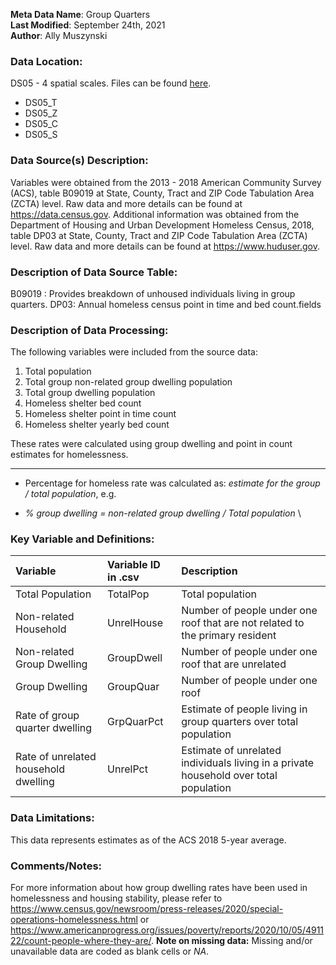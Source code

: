 **Meta Data Name**: Group Quarters   
**Last Modified**: September 24th, 2021  
**Author**: Ally Muszynski  

### Data Location: 
DS05 - 4 spatial scales. Files can be found [here](/data_final).
* DS05_T  
* DS05_Z  
* DS05_C  
* DS05_S  

### Data Source(s) Description:  
Variables were obtained from the 2013 - 2018 American Community Survey (ACS), table B09019 at State, County, Tract and ZIP Code Tabulation Area (ZCTA) level. Raw data and more details can be found at https://data.census.gov. Additional information was obtained from the Department of Housing and Urban Development Homeless Census, 2018, table DP03 at State, County, Tract and ZIP Code Tabulation Area (ZCTA) level. Raw data and more details can be found at https://www.huduser.gov.

### Description of Data Source Table:
B09019 : Provides breakdown of unhoused individuals living in group quarters.
DP03: Annual homeless census point in time and bed count.fields

### Description of Data Processing: 
The following variables were included from the source data:
1. Total population
2. Total group non-related group dwelling population
3. Total group dwelling population
4. Homeless shelter bed count
5. Homeless shelter point in time count
6. Homeless shelter yearly bed count

These rates were calculated using group dwelling and point in count estimates for homelessness. 

----------
  * Percentage for homeless rate was calculated as: *estimate for the group / total population*, e.g.
-  *% group dwelling  = non-related group dwelling / Total population* \

### Key Variable and Definitions:
| Variable | Variable ID in .csv | Description |
  |:---------|:--------------------|:------------|
  | Total Population  | TotalPop | Total population |
  | Non-related Household  | UnrelHouse | Number of people under one roof that are not related to the primary resident |
  | Non-related Group Dwelling | GroupDwell | Number of people under one roof that are unrelated |
  | Group Dwelling | GroupQuar | Number of people under one roof |
  | Rate of group quarter dwelling | GrpQuarPct | Estimate of people living in group quarters over total population |
  | Rate of unrelated household dwelling | UnrelPct | Estimate of unrelated individuals living in a private household over total population |

### Data Limitations:
This data represents estimates as of the ACS 2018 5-year average.

### Comments/Notes:
For more information about how group dwelling rates have been used in homelessness and housing stability, please refer to https://www.census.gov/newsroom/press-releases/2020/special-operations-homelessness.html or https://www.americanprogress.org/issues/poverty/reports/2020/10/05/491122/count-people-where-they-are/.
**Note on missing data:** Missing and/or unavailable data are coded as blank cells or _NA_.


